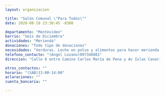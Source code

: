 ```yaml
---
layout: organizacion

title: "Salón Comunal \"Para Todos\""
date: 2020-08-10 23:30:45 -0300

departamento: "Montevideo"
barrio: "Seis de Diciembre"
actividades: "Merienda"
donaciones: "Todo tipo de donaciones"
necesidades: "Verduras. Leche en polvo y alimentos para hacer merienda los sábados"
telefono_contacto: "(Angel Lozano)097346881"
direccion: "Calle 6 entre Camino Carlos María de Pena y Av Islas Canarias"

otros_contactos: ""
horario: "(SAB)13:00-14:00"
aclaraciones: ""
cuenta_bancaria: ""

---
```

